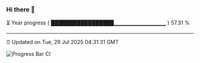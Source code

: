 ### Hi there 👋

⏳ Year progress { █████████████████▁▁▁▁▁▁▁▁▁▁▁▁▁ } 57.31 %

---

⏰ Updated on Tue, 29 Jul 2025 04:31:31 GMT

![Progress Bar CI](https://github.com/IshwaranRudhara/GIT-ACTION/workflows/Progress%20Bar%20CI/badge.svg)
